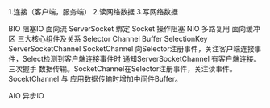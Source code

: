 1.连接（客户端，服务端）
2.读网络数据
3.写网络数据


BIO  阻塞IO  面向流
    ServerSocket 绑定 Socket  操作阻塞
NIO  多路复用  面向缓冲区  三大核心组件及关系   Selector Channel Buffer SelectionKey
    ServerSocketChannel SocketChannel  向Selector注册事件，关注客户端连接事件，Select检测到客户端连接事件时
    通知ServerSocketChannel 有客户端连接。三次握手 数据传输。SocketChannel在Selector注册事件，关注读事件。SocektChannel 与
    应用数据传输时增加中间件Buffer。

AIO  异步IO
